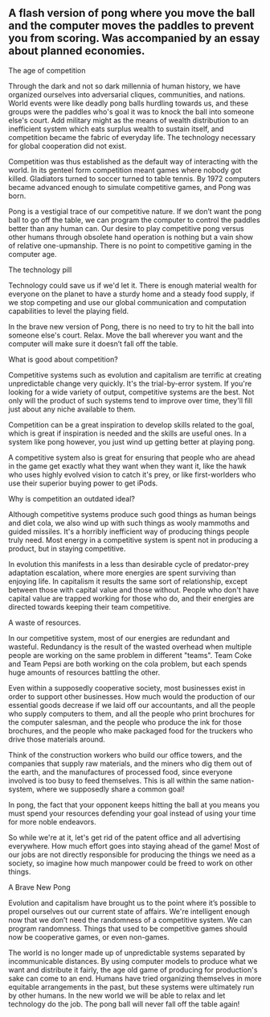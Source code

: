 A flash version of pong where you move the ball and the computer moves the paddles to prevent you from scoring.
Was accompanied by an essay about planned economies. 
---



The age of competition

Through the dark and not so dark millennia of human history, we have organized ourselves into adversarial cliques, communities, and nations. World events were like deadly pong balls hurdling towards us, and these groups were the paddles who's goal it was to knock the ball into someone else's court. Add military might as the means of wealth distribution to an inefficient system which eats surplus wealth to sustain itself, and competition became the fabric of everyday life. The technology necessary for global cooperation did not exist.

Competition was thus established as the default way of interacting with the world. In its genteel form competition meant games where nobody got killed. Gladiators turned to soccer turned to table tennis. By 1972 computers became advanced enough to simulate competitive games, and Pong was born.

Pong is a vestigial trace of our competitive nature. If we don’t want the pong ball to go off the table, we can program the computer to control the paddles better than any human can. Our desire to play competitive pong versus other humans through obsolete hand operation is nothing but a vain show of relative one-upmanship. There is no point to competitive gaming in the computer age.

The technology pill

Technology could save us if we'd let it. There is enough material wealth for everyone on the planet to have a sturdy home and a steady food supply, if we stop competing and use our global communication and computation capabilities to level the playing field.

In the brave new version of Pong, there is no need to try to hit the ball into someone else's court. Relax. Move the ball wherever you want and the computer will make sure it doesn’t fall off the table.

What is good about competition?

Competitive systems such as evolution and capitalism are terrific at creating unpredictable change very quickly. It's the trial-by-error system. If you're looking for a wide variety of output, competitive systems are the best. Not only will the product of such systems tend to improve over time, they'll fill just about any niche available to them.

Competition can be a great inspiration to develop skills related to the goal, which is great if inspiration is needed and the skills are useful ones. In a system like pong however, you just wind up getting better at playing pong.

A competitive system also is great for ensuring that people who are ahead in the game get exactly what they want when they want it, like the hawk who uses highly evolved vision to catch it's prey, or like first-worlders who use their superior buying power to get iPods.

Why is competition an outdated ideal?

Although competitive systems produce such good things as human beings and diet cola, we also wind up with such things as wooly mammoths and guided missiles.
It's a horribly inefficient way of producing things people truly need. Most energy in a competitive system is spent not in producing a product, but in staying competitive.

In evolution this manifests in a less than desirable cycle of predator-prey adaptation escalation, where more energies are spent surviving than enjoying life.
In capitalism it results the same sort of relationship, except between those with capital value and those without. People who don't have capital value are trapped working for those who do, and their energies are directed towards keeping their team competitive.

A waste of resources.

In our competitive system, most of our energies are redundant and wasteful. Redundancy is the result of the wasted overhead when multiple people are working on the same problem in different "teams". Team Coke and Team Pepsi are both working on the cola problem, but each spends huge amounts of resources battling the other.

Even within a supposedly cooperative society, most businesses exist in order to support other businesses. How much would the production of our essential goods decrease if we laid off our accountants, and all the people who supply computers to them, and all the people who print brochures for the computer salesman, and the people who produce the ink for those brochures, and the people who make packaged food for the truckers who drive those materials around.

Think of the construction workers who build our office towers, and the companies that supply raw materials, and the miners who dig them out of the earth, and the manufactures of processed food, since everyone involved is too busy to feed themselves. This is all within the same nation-system, where we supposedly share a common goal!

In pong, the fact that your opponent keeps hitting the ball at you means you must spend your resources defending your goal instead of using your time for more noble endeavors.

So while we're at it, let's get rid of the patent office and all advertising everywhere. How much effort goes into staying ahead of the game! Most of our jobs are not directly responsible for producing the things we need as a society, so imagine how much manpower could be freed to work on other things.

A Brave New Pong

Evolution and capitalism have brought us to the point where it’s possible to propel ourselves out our current state of affairs. We're intelligent enough now that we don’t need the randomness of a competitive system. We can program randomness.
Things that used to be competitive games should now be cooperative games, or even non-games.

The world is no longer made up of unpredictable systems separated by incommunicable distances. By using computer models to produce what we want and distribute it fairly, the age old game of producing for production's sake can come to an end. Humans have tried organizing themselves in more equitable arrangements in the past, but these systems were ultimately run by other humans. In the new world we will be able to relax and let technology do the job. The pong ball will never fall off the table again!
